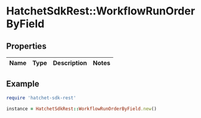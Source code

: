 # HatchetSdkRest::WorkflowRunOrderByField

## Properties

| Name | Type | Description | Notes |
| ---- | ---- | ----------- | ----- |

## Example

```ruby
require 'hatchet-sdk-rest'

instance = HatchetSdkRest::WorkflowRunOrderByField.new()
```

